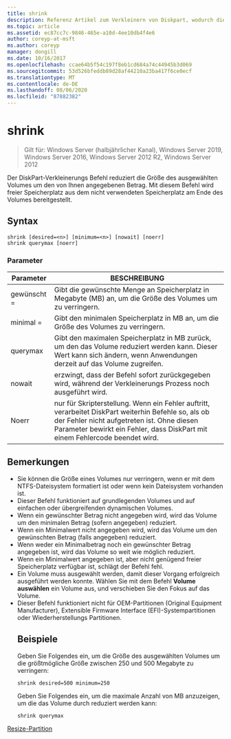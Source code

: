 ```yaml
---
title: shrink
description: Referenz Artikel zum Verkleinern von Diskpart, wodurch die Größe des ausgewählten Volumes um den von Ihnen angegebenen Betrag verringert wird.
ms.topic: article
ms.assetid: ec87cc7c-9846-465e-a10d-4ee10db4f4e6
author: coreyp-at-msft
ms.author: coreyp
manager: dongill
ms.date: 10/16/2017
ms.openlocfilehash: ccae64b5f54c197f8eb1cd684a74c44945b3d069
ms.sourcegitcommit: 53d526bfeddb89d28af44210a23ba417f6ce0ecf
ms.translationtype: MT
ms.contentlocale: de-DE
ms.lasthandoff: 08/06/2020
ms.locfileid: "87882382"
---
```

# <a name="shrink"></a>shrink

> Gilt für: Windows Server (halbjährlicher Kanal), Windows Server 2019, Windows Server 2016, Windows Server 2012 R2, Windows Server 2012

Der DiskPart-Verkleinerungs Befehl reduziert die Größe des ausgewählten Volumes um den von Ihnen angegebenen Betrag. Mit diesem Befehl wird freier Speicherplatz aus dem nicht verwendeten Speicherplatz am Ende des Volumes bereitgestellt.

## <a name="syntax"></a>Syntax
```
shrink [desired=<n>] [minimum=<n>] [nowait] [noerr]
shrink querymax [noerr]
```
### <a name="parameters"></a>Parameter

|  Parameter  |                                                                                             BESCHREIBUNG                                                                                              |
|-------------|------------------------------------------------------------------------------------------------------------------------------------------------------------------------------------------------------|
| gewünscht =<n> |                                                     Gibt die gewünschte Menge an Speicherplatz in Megabyte (MB) an, um die Größe des Volumes um zu verringern.                                                     |
| minimal =<n> |                                                           Gibt den minimalen Speicherplatz in MB an, um die Größe des Volumes zu verringern.                                                           |
|  querymax   |                       Gibt den maximalen Speicherplatz in MB zurück, um den das Volume reduziert werden kann. Dieser Wert kann sich ändern, wenn Anwendungen derzeit auf das Volume zugreifen.                        |
|   nowait    |                                                       erzwingt, dass der Befehl sofort zurückgegeben wird, während der Verkleinerungs Prozess noch ausgeführt wird.                                                        |
|    Noerr    | nur für Skripterstellung. Wenn ein Fehler auftritt, verarbeitet DiskPart weiterhin Befehle so, als ob der Fehler nicht aufgetreten ist. Ohne diesen Parameter bewirkt ein Fehler, dass DiskPart mit einem Fehlercode beendet wird. |

## <a name="remarks"></a>Bemerkungen
- Sie können die Größe eines Volumes nur verringern, wenn er mit dem NTFS-Dateisystem formatiert ist oder wenn kein Dateisystem vorhanden ist.
- Dieser Befehl funktioniert auf grundlegenden Volumes und auf einfachen oder übergreifenden dynamischen Volumes.
- Wenn ein gewünschter Betrag nicht angegeben wird, wird das Volume um den minimalen Betrag (sofern angegeben) reduziert.
- Wenn ein Minimalwert nicht angegeben wird, wird das Volume um den gewünschten Betrag (falls angegeben) reduziert.
- Wenn weder ein Minimalbetrag noch ein gewünschter Betrag angegeben ist, wird das Volume so weit wie möglich reduziert.
- Wenn ein Minimalwert angegeben ist, aber nicht genügend freier Speicherplatz verfügbar ist, schlägt der Befehl fehl.
- Ein Volume muss ausgewählt werden, damit dieser Vorgang erfolgreich ausgeführt werden konnte. Wählen Sie mit dem Befehl **Volume auswählen** ein Volume aus, und verschieben Sie den Fokus auf das Volume.
- Dieser Befehl funktioniert nicht für OEM-Partitionen (Original Equipment Manufacturer), Extensible Firmware Interface (EFI)-Systempartitionen oder Wiederherstellungs Partitionen.
  ## <a name="examples"></a>Beispiele
  Geben Sie Folgendes ein, um die Größe des ausgewählten Volumes um die größtmögliche Größe zwischen 250 und 500 Megabyte zu verringern:
  ```
  shrink desired=500 minimum=250
  ```
  Geben Sie Folgendes ein, um die maximale Anzahl von MB anzuzeigen, um die das Volume durch reduziert werden kann:
  ```
  shrink querymax
  ```

[Resize-Partition](/powershell/module/storage/resize-partition?view=win10-ps)
